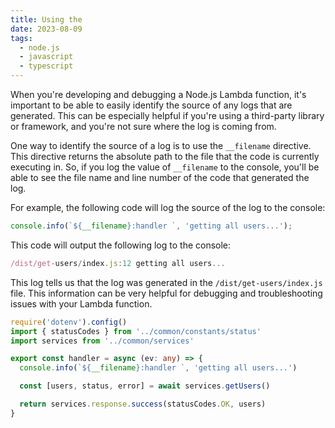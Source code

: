 ```yaml
---
title: Using the 
date: 2023-08-09
tags:
  - node.js
  - javascript
  - typescript
---
```


When you're developing and debugging a Node.js Lambda function, it's important to be able to easily identify the source of any logs that are generated. This can be especially helpful if you're using a third-party library or framework, and you're not sure where the log is coming from.

One way to identify the source of a log is to use the `__filename` directive. This directive returns the absolute path to the file that the code is currently executing in. So, if you log the value of `__filename` to the console, you'll be able to see the file name and line number of the code that generated the log.

For example, the following code will log the source of the log to the console:

```typescript
console.info(`${__filename}:handler `, 'getting all users...');
```

This code will output the following log to the console:

```typescript
/dist/get-users/index.js:12 getting all users...
```

This log tells us that the log was generated in the `/dist/get-users/index.js` file. This information can be very helpful for debugging and troubleshooting issues with your Lambda function.

```typescript
require('dotenv').config()
import { statusCodes } from '../common/constants/status'
import services from '../common/services'

export const handler = async (ev: any) => {
  console.info(`${__filename}:handler `, 'getting all users...')

  const [users, status, error] = await services.getUsers()

  return services.response.success(statusCodes.OK, users)
}
```

